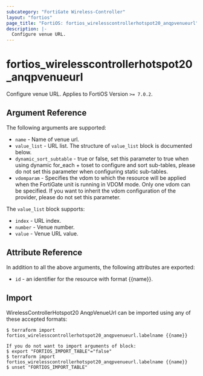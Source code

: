 ```yaml
---
subcategory: "FortiGate Wireless-Controller"
layout: "fortios"
page_title: "FortiOS: fortios_wirelesscontrollerhotspot20_anqpvenueurl"
description: |-
  Configure venue URL.
---
```


# fortios_wirelesscontrollerhotspot20_anqpvenueurl
Configure venue URL. Applies to FortiOS Version `>= 7.0.2`.

## Argument Reference

The following arguments are supported:

* `name` - Name of venue url.
* `value_list` - URL list. The structure of `value_list` block is documented below.
* `dynamic_sort_subtable` - true or false, set this parameter to true when using dynamic for_each + toset to configure and sort sub-tables, please do not set this parameter when configuring static sub-tables.
* `vdomparam` - Specifies the vdom to which the resource will be applied when the FortiGate unit is running in VDOM mode. Only one vdom can be specified. If you want to inherit the vdom configuration of the provider, please do not set this parameter.

The `value_list` block supports:

* `index` - URL index.
* `number` - Venue number.
* `value` - Venue URL value.


## Attribute Reference

In addition to all the above arguments, the following attributes are exported:
* `id` - an identifier for the resource with format {{name}}.

## Import

WirelessControllerHotspot20 AnqpVenueUrl can be imported using any of these accepted formats:
```
$ terraform import fortios_wirelesscontrollerhotspot20_anqpvenueurl.labelname {{name}}

If you do not want to import arguments of block:
$ export "FORTIOS_IMPORT_TABLE"="false"
$ terraform import fortios_wirelesscontrollerhotspot20_anqpvenueurl.labelname {{name}}
$ unset "FORTIOS_IMPORT_TABLE"
```
